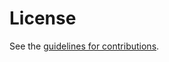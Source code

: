 # License

See the
[guidelines for contributions](https://github.com/bifurcation/tls-pake/blob/master/CONTRIBUTING.md).
